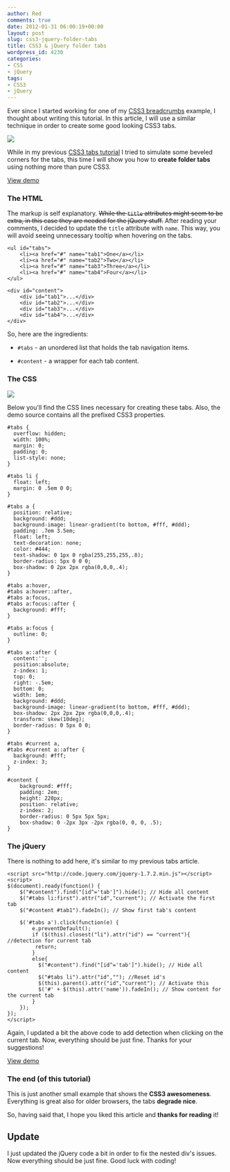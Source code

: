```yaml
---
author: Red
comments: true
date: 2012-01-31 06:00:19+00:00
layout: post
slug: css3-jquery-folder-tabs
title: CSS3 & jQuery folder tabs
wordpress_id: 4230
categories:
- CSS
- jQuery
tags:
- CSS3
- jQuery
---
```


Ever since I started working for one of my [CSS3 breadcrumbs](http://www.red-team-design.com/css3-breadcrumbs) example, I thought about writing this tutorial. In this article, I will use a similar technique in order to create some good looking CSS3 tabs.

![](http://www.red-team-design.com/wp-content/uploads/2012/01/css3-jquery-folder-tabs.png)

<!-- more -->

While in my previous [CSS3 tabs tutorial](http://www.red-team-design.com/css3-tabs-with-beveled-corners) I tried to simulate some beveled corners for the tabs, this time I will show you how to **create folder tabs** using nothing more than pure CSS3.




[View demo](http://www.red-team-design.com/wp-content/uploads/2012/01/css3-jquery-folder-tabs.html)






### The HTML


The markup is self explanatory. <del>While the `title` attributes might seem to be extra, in this case they are needed for the jQuery stuff.</del> After reading your comments, I decided to update the `title` attribute with `name`. This way, you will avoid seeing unnecessary tooltip when hovering on the tabs.


    
    
    <ul id="tabs">
        <li><a href="#" name="tab1">One</a></li>
        <li><a href="#" name="tab2">Two</a></li>
        <li><a href="#" name="tab3">Three</a></li>
        <li><a href="#" name="tab4">Four</a></li>    
    </ul>
    
    <div id="content"> 
        <div id="tab1">...</div>
        <div id="tab2">...</div>
        <div id="tab3">...</div>
        <div id="tab4">...</div>
    </div>
    



So, here are the ingredients:




	
  * `#tabs` - an unordered list that holds the tab navigation items.

	
  * `#content` - a wrapper for each tab content.





### The CSS



![](http://www.red-team-design.com/wp-content/uploads/2012/01/css3-tabs-technique.png)

Below you'll find the CSS lines necessary for creating these tabs. Also, the demo source contains all the prefixed CSS3 properties.


    
    
    #tabs {
      overflow: hidden;
      width: 100%;
      margin: 0;
      padding: 0;
      list-style: none;
    }
    
    #tabs li {
      float: left;
      margin: 0 .5em 0 0;
    }
    
    #tabs a {
      position: relative;
      background: #ddd;
      background-image: linear-gradient(to bottom, #fff, #ddd);  
      padding: .7em 3.5em;
      float: left;
      text-decoration: none;
      color: #444;
      text-shadow: 0 1px 0 rgba(255,255,255,.8);
      border-radius: 5px 0 0 0;
      box-shadow: 0 2px 2px rgba(0,0,0,.4);
    }
    
    #tabs a:hover,
    #tabs a:hover::after,
    #tabs a:focus,
    #tabs a:focus::after {
      background: #fff;
    }
    
    #tabs a:focus {
      outline: 0;
    }
    
    #tabs a::after {
      content:'';
      position:absolute;
      z-index: 1;
      top: 0;
      right: -.5em;  
      bottom: 0;
      width: 1em;
      background: #ddd;
      background-image: linear-gradient(to bottom, #fff, #ddd);  
      box-shadow: 2px 2px 2px rgba(0,0,0,.4);
      transform: skew(10deg);
      border-radius: 0 5px 0 0;  
    }
    
    #tabs #current a,
    #tabs #current a::after {
      background: #fff;
      z-index: 3;
    }
    
    #content {
        background: #fff;
        padding: 2em;
        height: 220px;
        position: relative;
        z-index: 2;	
        border-radius: 0 5px 5px 5px;
        box-shadow: 0 -2px 3px -2px rgba(0, 0, 0, .5);
    }
    





### The jQuery



There is nothing to add here, it's similar to my previous tabs article.


    
    
    <script src="http://code.jquery.com/jquery-1.7.2.min.js"></script>
    <script>
    $(document).ready(function() {
        $("#content").find("[id^='tab']").hide(); // Hide all content
        $("#tabs li:first").attr("id","current"); // Activate the first tab
        $("#content #tab1").fadeIn(); // Show first tab's content
        
        $('#tabs a').click(function(e) {
            e.preventDefault();
            if ($(this).closest("li").attr("id") == "current"){ //detection for current tab
             return;       
            }
            else{             
              $("#content").find("[id^='tab']").hide(); // Hide all content
              $("#tabs li").attr("id",""); //Reset id's
              $(this).parent().attr("id","current"); // Activate this
              $('#' + $(this).attr('name')).fadeIn(); // Show content for the current tab
            }
        });
    });
    </script>
    



Again, I updated a bit the above code to add detection when clicking on the current tab. Now, everything should be just fine. Thanks for your suggestions!




[View demo](http://www.red-team-design.com/wp-content/uploads/2012/01/css3-jquery-folder-tabs.html)






### The end (of this tutorial)



This is just another small example that shows the **CSS3 awesomeness**. Everything is great also for older browsers, the tabs **degrade nice**. 

So, having said that, I hope you liked this article and **thanks for reading** it!



## Update


I just updated the jQuery code a bit in order to fix the nested div's issues. Now everything should be just fine. Good luck with coding!
